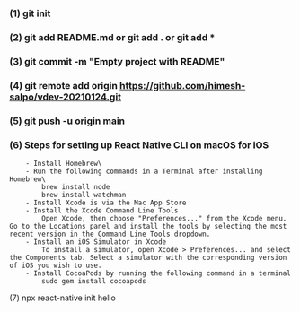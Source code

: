 ### (1) git init
### (2) git add README.md or git add . or git add *
### (3) git commit -m "Empty project with README"
### (4) git remote add origin https://github.com/himesh-salpo/vdev-20210124.git
### (5) git push -u origin main
### (6) Steps for setting up React Native CLI on macOS for iOS
        - Install Homebrew\
        - Run the following commands in a Terminal after installing Homebrew\
            brew install node
            brew install watchman
        - Install Xcode is via the Mac App Store
        - Install the Xcode Command Line Tools
            Open Xcode, then choose "Preferences..." from the Xcode menu. Go to the Locations panel and install the tools by selecting the most recent version in the Command Line Tools dropdown.
        - Install an iOS Simulator in Xcode
            To install a simulator, open Xcode > Preferences... and select the Components tab. Select a simulator with the corresponding version of iOS you wish to use.
        - Install CocoaPods by running the following command in a terminal
            sudo gem install cocoapods
(7) npx react-native init hello
